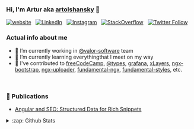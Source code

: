 ### Hi, I'm Artur aka [artolshansky][twitter] 👋

[![website](https://img.shields.io/website?label=olshansky.github.io&style=flat&url=https%3A%2F%2Folshansky.github.io)](https://olshansky.github.io) &nbsp;
[![LinkedIn](https://img.shields.io/badge/-artolshansky-0072b1?style=flat&logo=Linkedin&logoColor=white&link=https://www.linkedin.com/in/artolshansky/)](https://www.linkedin.com/in/artolshansky/) &nbsp;
[![Instagram](https://img.shields.io/badge/-artolshansky-0072b1?style=flat&color=3A32F1&logoColor=white&logo=Instagram&link=https://www.instagram.com/artolshansky/)](https://www.instagram.com/artolshansky/) &nbsp;
[![StackOverflow](https://img.shields.io/badge/-artolshansky-0072b?style=flat&color=F48225&logoColor=white&logo=Stackoverflow&link=https://stackoverflow.com/users/story/8368358)](https://stackoverflow.com/users/story/8368358) &nbsp;
[![Twitter Follow](https://img.shields.io/twitter/follow/artolshansky?color=1DA1F2&logo=twitter&logoColor=white&style=flat)](https://twitter.com/intent/follow?original_referer=https%3A%2F%2Fgithub.com%2Folshansky&screen_name=artolshansky)



### Actual info about me
- 🔭 I’m currently working in [@valor-software][valor] team
- 🌱 I’m currently learning everythingthat I meet on my way
- 🤝 I've contributed to [freeCodeCamp](https://github.com/freeCodeCamp/freeCodeCamp), [@types](https://github.com/DefinitelyTyped/DefinitelyTyped), [grafana](https://github.com/grafana/grafana), [xLayers](https://github.com/xlayers/xlayers), [ngx-bootstrap](https://github.com/valor-software/ngx-bootstrap), [ngx-uploader](https://github.com/bleenco/ngx-uploader), [fundamental-ngx](https://github.com/SAP/fundamental-ngx), [fundamental-styles](https://github.com/SAP/fundamental-styles), etc.

</br>

### 📕 Publications
- [Angular and SEO: Structured Data for Rich Snippets](https://valor-software.com/articles/angular-and-seo-structured-data-for-rich-snippets.html)


<details>
  <summary>:zap: Github Stats</summary>

  <img align="left" alt="olshansky's GitHub Stats" src="https://github-readme-stats.vercel.app/api?username=olshansky&show_icons=true&count_private=true" />

</details>


[website]: https://olshansky.github.io
[twitter]: https://twitter.com/artolshansky
[instagram]: https://instagram.com/artolshansky
[linkedin]: https://linkedin.com/in/artolshansky
[stackoverflow]: https://stackoverflow.com/users/8368358/art-olshansky
[valor]: https://github.com/valor-software


<!--
**olshansky/olshansky** is a ✨ _special_ ✨ repository because its `README.md` (this file) appears on your GitHub profile.

Here are some ideas to get you started:

- 🔭 I’m currently working on ...
- 🌱 I’m currently learning ...
- 👯 I’m looking to collaborate on ...
- 🤔 I’m looking for help with ...
- 💬 Ask me about ...
- 📫 How to reach me: ...
- 😄 Pronouns: ...
- ⚡ Fun fact: ...

-->
